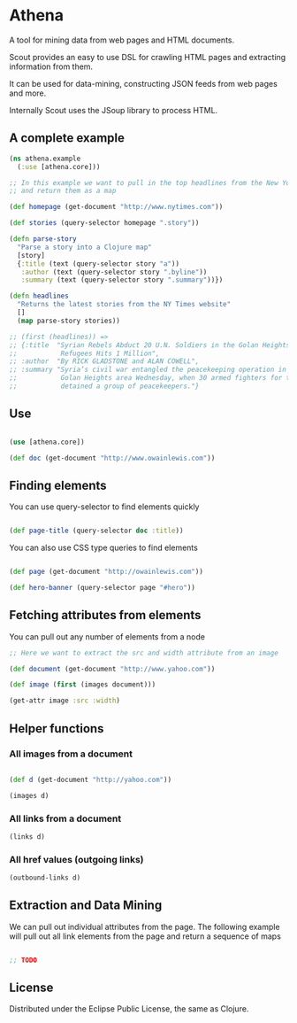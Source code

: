 # Athena

A tool for mining data from web pages and HTML documents.

Scout provides an easy to use DSL for crawling HTML pages and extracting information from them.

It can be used for data-mining, constructing JSON feeds from web pages and more.

Internally Scout uses the JSoup library to process HTML.

## A complete example

```clojure
(ns athena.example
  (:use [athena.core]))

;; In this example we want to pull in the top headlines from the New York Times
;; and return them as a map

(def homepage (get-document "http://www.nytimes.com"))

(def stories (query-selector homepage ".story"))

(defn parse-story
  "Parse a story into a Clojure map"
  [story]
  {:title (text (query-selector story "a"))
   :author (text (query-selector story ".byline"))
   :summary (text (query-selector story ".summary"))})

(defn headlines
  "Returns the latest stories from the NY Times website"
  []
  (map parse-story stories))

;; (first (headlines)) =>
;; {:title  "Syrian Rebels Abduct 20 U.N. Soldiers in the Golan Heights Number of Syrian
;;           Refugees Hits 1 Million",
;; :author  "By RICK GLADSTONE and ALAN COWELL",
;; :summary "Syria’s civil war entangled the peacekeeping operation in the disputed
;;           Golan Heights area Wednesday, when 30 armed fighters for the insurgency
;;           detained a group of peacekeepers."}


```



## Use

```clojure

(use [athena.core])

(def doc (get-document "http://www.owainlewis.com"))

```
## Finding elements

You can use query-selector to find elements quickly

```clojure

(def page-title (query-selector doc :title))

```

You can also use CSS type queries to find elements

```clojure

(def page (get-document "http://owainlewis.com"))

(def hero-banner (query-selector page "#hero"))
```

## Fetching attributes from elements

You can pull out any number of elements from a node

```clojure
;; Here we want to extract the src and width attribute from an image

(def document (get-document "http://www.yahoo.com"))

(def image (first (images document)))

(get-attr image :src :width)
```

## Helper functions

### All images from a document

```clojure

(def d (get-document "http://yahoo.com"))

(images d)
```

### All links from a document

```clojure
(links d)
```

### All href values (outgoing links)

```clojure
(outbound-links d)
```

## Extraction and Data Mining

We can pull out individual attributes from the page. The following example
will pull out all link elements from the page and return a sequence of maps

```clojure

;; TODO

```

## License

Distributed under the Eclipse Public License, the same as Clojure.
